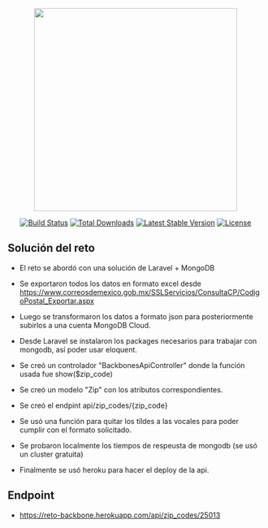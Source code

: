 <p align="center"><a href="https://laravel.com" target="_blank"><img src="https://raw.githubusercontent.com/laravel/art/master/logo-lockup/5%20SVG/2%20CMYK/1%20Full%20Color/laravel-logolockup-cmyk-red.svg" width="400"></a></p>

<p align="center">
<a href="https://travis-ci.org/laravel/framework"><img src="https://travis-ci.org/laravel/framework.svg" alt="Build Status"></a>
<a href="https://packagist.org/packages/laravel/framework"><img src="https://img.shields.io/packagist/dt/laravel/framework" alt="Total Downloads"></a>
<a href="https://packagist.org/packages/laravel/framework"><img src="https://img.shields.io/packagist/v/laravel/framework" alt="Latest Stable Version"></a>
<a href="https://packagist.org/packages/laravel/framework"><img src="https://img.shields.io/packagist/l/laravel/framework" alt="License"></a>
</p>

## Solución del reto

- El reto se abordó con una solución de Laravel + MongoDB
- Se exportaron todos los datos en formato excel desde https://www.correosdemexico.gob.mx/SSLServicios/ConsultaCP/CodigoPostal_Exportar.aspx
- Luego se transformaron los datos a formato json para posteriormente subirlos a una cuenta MongoDB Cloud.

- Desde Laravel se instalaron los packages necesarios para trabajar con mongodb, así poder usar eloquent.
- Se creó un controlador "BackbonesApiController" donde la función usada fue show($zip_code)
- Se creó un modelo "Zip" con los atributos correspondientes.
- Se creó el endpint api/zip_codes/{zip_code}
- Se usó una función para quitar los tíldes a las vocales para poder cumplir con el formato solicitado.
- Se probaron localmente los tiempos de respeusta de mongodb (se usó un cluster gratuita)

- Finalmente se usó heroku para hacer el deploy de la api.

## Endpoint

- https://reto-backbone.herokuapp.com/api/zip_codes/25013
